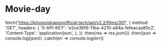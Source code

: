 # Movie-day
fetch('https://kinopoiskapiunofficial.tech/api/v2.2/films/301', {
    method: 'GET',
    headers: {
        'X-API-KEY': 'e2ce36f6-11ba-4210-a94a-fefeacaa80c2',
        'Content-Type': 'application/json',
    },
})
    .then(res => res.json())
    .then(json => console.log(json))
    .catch(err => console.log(err))